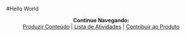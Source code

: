 #Hello World

<p align="center">
  <b>Continue Navegando:</b><br>
  <a href="https://pedrowagner.github.io/DevRel/Atividades/Conteudo">Produzir Conteúdo</a> |
  <a href="https://pedrowagner.github.io/DevRel/Atividades">Lista de Atividades</a> |
  <a href="https://pedrowagner.github.io/DevRel/Atividades/Produto">Contribuir ao Produto</a>
</p>
